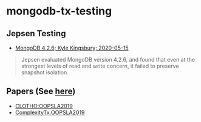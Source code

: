 # mongodb-tx-testing

## Jepsen Testing
- [MongoDB 4.2.6; Kyle Kingsbury; 2020-05-15](https://jepsen.io/analyses/mongodb-4.2.6)
> Jepsen evaluated MongoDB version 4.2.6, 
and found that even at the strongest levels of read and write concern, 
it failed to preserve snapshot isolation.

## Papers (See [here](https://github.com/hengxin/2020-ccf-tencent/tree/master/2020-ccf-tencent-projects/refs))
- [CLOTHO:OOPSLA2019](https://github.com/hengxin/2020-ccf-tencent/blob/master/2020-ccf-tencent-projects/refs/OOPSLA2019%20CLOTHO%20Directed%20Test%20Generation%20for%20Weakly%20Consistent%20Database%20Systems.pdf)
- [ComplexityTx:OOPSLA2019](https://github.com/hengxin/2020-ccf-tencent/blob/master/2020-ccf-tencent-projects/refs/OOPSLA2019%20On%20the%20Complexity%20of%20Checking%20Transactional%20Consistency.pdf)
